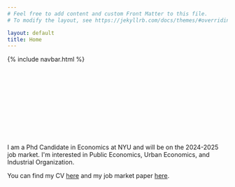 ```yaml
---
# Feel free to add content and custom Front Matter to this file.
# To modify the layout, see https://jekyllrb.com/docs/themes/#overriding-theme-defaults

layout: default
title: Home
---
```


  {% include navbar.html %}
  
  
  <br /><br /><br /><br /><br /><br /><br /><br /><br /><br />
I am a Phd Candidate in Economics at NYU and will be on the 2024-2025 job market. I'm interested in Public Economics, Urban Economics, and Industrial Organization.


You can find my CV [here](assets/docs/cv.pdf) and my job market paper [here](assets/docs/jmp.pdf).
